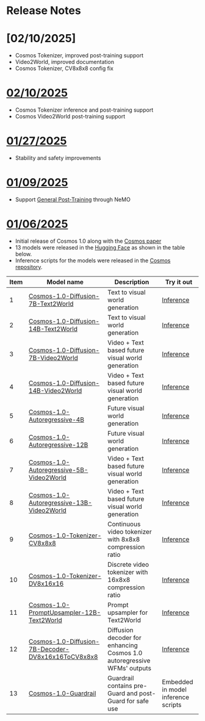 # Release Notes

# [02/10/2025]
- Cosmos Tokenizer, improved post-training support
- Video2World, improved documentation
- Cosmos Tokenizer, CV8x8x8 config fix

# [02/10/2025](https://github.com/NVIDIA/Cosmos/commit/868ff171b9d676c53e094c4324a45a5f06d749e2)
- Cosmos Tokenizer inference and post-training support
- Cosmos Video2World post-training support

# [01/27/2025](https://github.com/NVIDIA/Cosmos/commit/c82c9dc6f9a2f046033d0a26ec525bc389b641ef)
- Stability and safety improvements

# [01/09/2025](https://github.com/NVIDIA/Cosmos/commit/a6e2fdd49053ae75836cedc2a99c7c84bc1c8c1b)
- Support [General Post-Training](../cosmos1/models/POST_TRAINING.md) through NeMO

# [01/06/2025](https://github.com/NVIDIA/Cosmos/commit/00d50f897a111069d43386e626aecb2167259bca)

- Initial release of Cosmos 1.0 along with the [Cosmos paper](https://research.nvidia.com/publication/2025-01_cosmos-world-foundation-model-platform-physical-ai)
- 13 models were released in the [Hugging Face](https://huggingface.co/collections/nvidia/cosmos-6751e884dc10e013a0a0d8e6) as shown in the table below.
- Inference scripts for the models were released in the [Cosmos repository](https://github.com/NVIDIA/Cosmos).

| Item | Model name | Description | Try it out |
|--|------------|----------|----------|
|1| [Cosmos-1.0-Diffusion-7B-Text2World](https://huggingface.co/nvidia/Cosmos-1.0-Diffusion-7B-Text2World) | Text to visual world generation  | [Inference](cosmos1/models/diffusion/README.md)   |
|2| [Cosmos-1.0-Diffusion-14B-Text2World](https://huggingface.co/nvidia/Cosmos-1.0-Diffusion-14B-Text2World) | Text to visual world generation  | [Inference](cosmos1/models/diffusion/README.md)   |
|3| [Cosmos-1.0-Diffusion-7B-Video2World](https://huggingface.co/nvidia/Cosmos-1.0-Diffusion-7B-Video2World) | Video + Text based future visual world generation  | [Inference](cosmos1/models/diffusion/README.md)   |
|4| [Cosmos-1.0-Diffusion-14B-Video2World](https://huggingface.co/nvidia/Cosmos-1.0-Diffusion-14B-Video2World) | Video + Text based future visual world generation  | [Inference](cosmos1/models/diffusion/README.md)   |
|5| [Cosmos-1.0-Autoregressive-4B](https://huggingface.co/nvidia/Cosmos-1.0-Autoregressive-4B) | Future visual world generation  | [Inference](cosmos1/models/autoregressive/README.md)   |
|6| [Cosmos-1.0-Autoregressive-12B](https://huggingface.co/nvidia/Cosmos-1.0-Autoregressive-12B) | Future visual world generation  | [Inference](cosmos1/models/autoregressive/README.md)   |
|7| [Cosmos-1.0-Autoregressive-5B-Video2World](https://huggingface.co/nvidia/Cosmos-1.0-Autoregressive-5B-Video2World) | Video + Text based future visual world generation | [Inference](cosmos1/models/autoregressive/README.md)   |
|8| [Cosmos-1.0-Autoregressive-13B-Video2World](https://huggingface.co/nvidia/Cosmos-1.0-Autoregressive-13B-Video2World) | Video + Text based future visual world generation | [Inference](cosmos1/models/autoregressive/README.md)   |
|9| [Cosmos-1.0-Tokenizer-CV8x8x8](https://huggingface.co/nvidia/Cosmos-1.0-Tokenizer-CV8x8x8) | Continuous video tokenizer with 8x8x8 compression ratio | [Inference](cosmos1/models/diffusion/README.md) |
|10| [Cosmos-1.0-Tokenizer-DV8x16x16](https://huggingface.co/nvidia/Cosmos-1.0-Tokenizer-DV8x16x16) | Discrete video tokenizer with 16x8x8 compression ratio | [Inference](cosmos1/models/autoregressive/README.md) |
|11| [Cosmos-1.0-PromptUpsampler-12B-Text2World](https://huggingface.co/nvidia/Cosmos-1.0-Prompt-Upsampler-12B-Text2World) | Prompt upsampler for Text2World | [Inference](cosmos1/models/diffusion/README.md) |
|12| [Cosmos-1.0-Diffusion-7B-Decoder-DV8x16x16ToCV8x8x8](https://huggingface.co/nvidia/Cosmos-1.0-Diffusion-7B-Decoder-DV8x16x16ToCV8x8x8) | Diffusion decoder for enhancing Cosmos 1.0 autoregressive WFMs' outputs | [Inference](cosmos1/models/autoregressive/README.md) |
|13| [Cosmos-1.0-Guardrail](https://huggingface.co/nvidia/Cosmos-1.0-Guardrail) | Guardrail contains pre-Guard and post-Guard for safe use | Embedded in model inference scripts |
